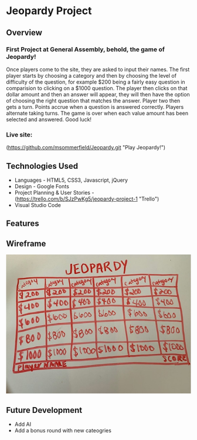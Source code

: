 # Jeopardy Project
## Overview
### First Project at General Assembly, behold, the game of Jeopardy!
Once players come to the site, they are asked to input their names. The first player starts by choosing a category and then by choosing the level of difficulty of the question, for example $200 being a fairly easy question in comparision to clicking on a $1000 question. The player then clicks on that dollar amount and then an answer will appear, they will then have the option of choosing the right question that matches the answer. Player two then gets a turn. Points accrue when a question is answered correctly. Players alternate taking turns. The game is over when each value amount has been selected and answered. Good luck! 

### Live site: 
(https://github.com/msommerfield/Jeopardy.git "Play Jeopardy!")

## Technologies Used
* Languages - HTML5, CSS3, Javascript, jQuery
* Design - Google Fonts
* Project Planning & User Stories - 
(https://trello.com/b/SJzPwKg5/jeopardy-project-1 "Trello")
* Visual Studio Code

## Features

## Wireframe
<img src='IMG_0747.jpg'>

## Future Development
* Add AI 
* Add a bonus round with new cateogries 